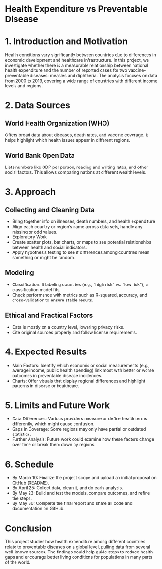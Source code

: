 # Health Expenditure vs Preventable Disease
# 1. Introduction and Motivation
Health conditions vary significantly between countries due to differences in economic development and healthcare infrastructure. In this project, we investigate whether there is a measurable relationship between national health expenditure and the number of reported cases for two vaccine-preventable diseases: measles and diphtheria. The analysis focuses on data from 2000 to 2019, covering a wide range of countries with different income levels and regions.

# 2. Data Sources
## World Health Organization (WHO)
Offers broad data about diseases, death rates, and vaccine coverage. It helps highlight which health issues appear in different regions.
## World Bank Open Data
Lists numbers like GDP per person, reading and writing rates, and other social factors. This allows comparing nations at different wealth levels.

# 3. Approach
## Collecting and Cleaning Data
- Bring together info on illnesses, death numbers, and health expenditure
- Align each country or region’s name across data sets, handle any missing or odd values.
- Exploratory Work
- Create scatter plots, bar charts, or maps to see potential relationships between health and social indicators.
- Apply hypothesis testing to see if differences among countries mean something or might be random.

## Modeling
- Classification: If labeling countries (e.g., “high risk” vs. “low risk”), a classification model fits.
- Check performance with metrics such as R-squared, accuracy, and cross-validation to ensure stable results.

## Ethical and Practical Factors
- Data is mostly on a country level, lowering privacy risks.
- Cite original sources properly and follow license requirements.

# 4. Expected Results
- Main Factors: Identify which economic or social measurements (e.g., average income, public health spending) link most with better or worse outcomes in preventable disease incidences.
- Charts: Offer visuals that display regional differences and highlight patterns in disease or healthcare.

# 5. Limits and Future Work
- Data Differences: Various providers measure or define health terms differently, which might cause confusion.
- Gaps in Coverage: Some regions may only have partial or outdated statistics.
- Further Analysis: Future work could examine how these factors change over time or break them down by regions.
# 6. Schedule
- By March 10: Finalize the project scope and upload an initial proposal on GitHub (README).
- By April 25: Collect data, clean it, and do early analysis.
- By May 23: Build and test the models, compare outcomes, and refine the steps.
- By May 30: Complete the final report and share all code and documentation on GitHub.
# Conclusion
This project studies how health expenditure among different countries relate to preventable diseases on a global level, pulling data from several well-known sources. The findings could help guide steps to reduce health gaps and encourage better living conditions for populations in many parts of the world.
